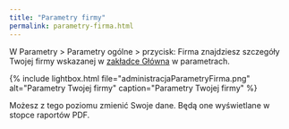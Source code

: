 ```yaml
---
title: "Parametry firmy"
permalink: parametry-firma.html 
---
```


W Parametry > Parametry ogólne > przycisk: Firma znajdziesz szczegóły Twojej firmy wskazanej w [zakładce Główna](parametry-glowna) w parametrach.

{% include lightbox.html file="administracjaParametryFirma.png" alt="Parametry Twojej firmy" caption="Parametry Twojej firmy" %}

Możesz z tego poziomu zmienić Swoje dane. Będą one wyświetlane w stopce raportów PDF.